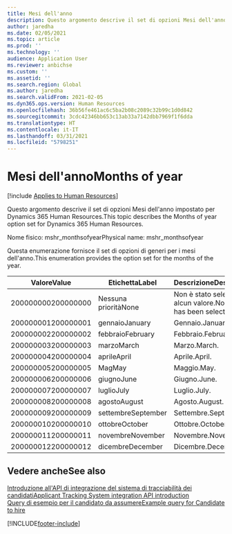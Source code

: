 ```yaml
---
title: Mesi dell'anno
description: Questo argomento descrive il set di opzioni Mesi dell'anno impostato per Dynamics 365 Human Resources.
author: jaredha
ms.date: 02/05/2021
ms.topic: article
ms.prod: ''
ms.technology: ''
audience: Application User
ms.reviewer: anbichse
ms.custom: ''
ms.assetid: ''
ms.search.region: Global
ms.author: jaredha
ms.search.validFrom: 2021-02-05
ms.dyn365.ops.version: Human Resources
ms.openlocfilehash: 36b56fe461ac6c5ba2b08c2089c32b99c1d0d842
ms.sourcegitcommit: 3cdc42346bb653c13ab33a7142dbb7969f1f6dda
ms.translationtype: HT
ms.contentlocale: it-IT
ms.lasthandoff: 03/31/2021
ms.locfileid: "5798251"
---
```

# <a name="months-of-year"></a><span data-ttu-id="4e255-103">Mesi dell'anno</span><span class="sxs-lookup"><span data-stu-id="4e255-103">Months of year</span></span>

[!include [Applies to Human Resources](../includes/applies-to-hr.md)]

<span data-ttu-id="4e255-104">Questo argomento descrive il set di opzioni Mesi dell'anno impostato per Dynamics 365 Human Resources.</span><span class="sxs-lookup"><span data-stu-id="4e255-104">This topic describes the Months of year option set for Dynamics 365 Human Resources.</span></span>

<span data-ttu-id="4e255-105">Nome fisico: mshr_monthsofyear</span><span class="sxs-lookup"><span data-stu-id="4e255-105">Physical name: mshr_monthsofyear</span></span>

<span data-ttu-id="4e255-106">Questa enumerazione fornisce il set di opzioni di generi per i mesi dell'anno.</span><span class="sxs-lookup"><span data-stu-id="4e255-106">This enumeration provides the option set for the months of the year.</span></span>

| <span data-ttu-id="4e255-107">Valore</span><span class="sxs-lookup"><span data-stu-id="4e255-107">Value</span></span> | <span data-ttu-id="4e255-108">Etichetta</span><span class="sxs-lookup"><span data-stu-id="4e255-108">Label</span></span> | <span data-ttu-id="4e255-109">Descrizione</span><span class="sxs-lookup"><span data-stu-id="4e255-109">Description</span></span> |
| --- | --- | --- |
| <span data-ttu-id="4e255-110">200000000</span><span class="sxs-lookup"><span data-stu-id="4e255-110">200000000</span></span> | <span data-ttu-id="4e255-111">Nessuna priorità</span><span class="sxs-lookup"><span data-stu-id="4e255-111">None</span></span> | <span data-ttu-id="4e255-112">Non è stato selezionato alcun valore.</span><span class="sxs-lookup"><span data-stu-id="4e255-112">No value has been selected.</span></span> |
| <span data-ttu-id="4e255-113">200000001</span><span class="sxs-lookup"><span data-stu-id="4e255-113">200000001</span></span> | <span data-ttu-id="4e255-114">gennaio</span><span class="sxs-lookup"><span data-stu-id="4e255-114">January</span></span> | <span data-ttu-id="4e255-115">Gennaio.</span><span class="sxs-lookup"><span data-stu-id="4e255-115">January.</span></span> |
| <span data-ttu-id="4e255-116">200000002</span><span class="sxs-lookup"><span data-stu-id="4e255-116">200000002</span></span> | <span data-ttu-id="4e255-117">febbraio</span><span class="sxs-lookup"><span data-stu-id="4e255-117">February</span></span> | <span data-ttu-id="4e255-118">Febbraio.</span><span class="sxs-lookup"><span data-stu-id="4e255-118">February.</span></span> |
| <span data-ttu-id="4e255-119">200000003</span><span class="sxs-lookup"><span data-stu-id="4e255-119">200000003</span></span> | <span data-ttu-id="4e255-120">marzo</span><span class="sxs-lookup"><span data-stu-id="4e255-120">March</span></span> | <span data-ttu-id="4e255-121">Marzo.</span><span class="sxs-lookup"><span data-stu-id="4e255-121">March.</span></span> |
| <span data-ttu-id="4e255-122">200000004</span><span class="sxs-lookup"><span data-stu-id="4e255-122">200000004</span></span> | <span data-ttu-id="4e255-123">aprile</span><span class="sxs-lookup"><span data-stu-id="4e255-123">April</span></span> | <span data-ttu-id="4e255-124">Aprile.</span><span class="sxs-lookup"><span data-stu-id="4e255-124">April.</span></span> |
| <span data-ttu-id="4e255-125">200000005</span><span class="sxs-lookup"><span data-stu-id="4e255-125">200000005</span></span> | <span data-ttu-id="4e255-126">Mag</span><span class="sxs-lookup"><span data-stu-id="4e255-126">May</span></span> | <span data-ttu-id="4e255-127">Maggio.</span><span class="sxs-lookup"><span data-stu-id="4e255-127">May.</span></span> |
| <span data-ttu-id="4e255-128">200000006</span><span class="sxs-lookup"><span data-stu-id="4e255-128">200000006</span></span> | <span data-ttu-id="4e255-129">giugno</span><span class="sxs-lookup"><span data-stu-id="4e255-129">June</span></span> | <span data-ttu-id="4e255-130">Giugno.</span><span class="sxs-lookup"><span data-stu-id="4e255-130">June.</span></span> |
| <span data-ttu-id="4e255-131">200000007</span><span class="sxs-lookup"><span data-stu-id="4e255-131">200000007</span></span> | <span data-ttu-id="4e255-132">luglio</span><span class="sxs-lookup"><span data-stu-id="4e255-132">July</span></span> | <span data-ttu-id="4e255-133">Luglio.</span><span class="sxs-lookup"><span data-stu-id="4e255-133">July.</span></span> |
| <span data-ttu-id="4e255-134">200000008</span><span class="sxs-lookup"><span data-stu-id="4e255-134">200000008</span></span> | <span data-ttu-id="4e255-135">agosto</span><span class="sxs-lookup"><span data-stu-id="4e255-135">August</span></span> | <span data-ttu-id="4e255-136">Agosto.</span><span class="sxs-lookup"><span data-stu-id="4e255-136">August.</span></span> |
| <span data-ttu-id="4e255-137">200000009</span><span class="sxs-lookup"><span data-stu-id="4e255-137">200000009</span></span> | <span data-ttu-id="4e255-138">settembre</span><span class="sxs-lookup"><span data-stu-id="4e255-138">September</span></span> | <span data-ttu-id="4e255-139">Settembre.</span><span class="sxs-lookup"><span data-stu-id="4e255-139">September.</span></span> |
| <span data-ttu-id="4e255-140">200000010</span><span class="sxs-lookup"><span data-stu-id="4e255-140">200000010</span></span> | <span data-ttu-id="4e255-141">ottobre</span><span class="sxs-lookup"><span data-stu-id="4e255-141">October</span></span> | <span data-ttu-id="4e255-142">Ottobre.</span><span class="sxs-lookup"><span data-stu-id="4e255-142">October.</span></span> |
| <span data-ttu-id="4e255-143">200000011</span><span class="sxs-lookup"><span data-stu-id="4e255-143">200000011</span></span> | <span data-ttu-id="4e255-144">novembre</span><span class="sxs-lookup"><span data-stu-id="4e255-144">November</span></span> | <span data-ttu-id="4e255-145">Novembre.</span><span class="sxs-lookup"><span data-stu-id="4e255-145">November.</span></span> |
| <span data-ttu-id="4e255-146">200000012</span><span class="sxs-lookup"><span data-stu-id="4e255-146">200000012</span></span> | <span data-ttu-id="4e255-147">dicembre</span><span class="sxs-lookup"><span data-stu-id="4e255-147">December</span></span> | <span data-ttu-id="4e255-148">Dicembre.</span><span class="sxs-lookup"><span data-stu-id="4e255-148">December.</span></span> |

## <a name="see-also"></a><span data-ttu-id="4e255-149">Vedere anche</span><span class="sxs-lookup"><span data-stu-id="4e255-149">See also</span></span>

[<span data-ttu-id="4e255-150">Introduzione all'API di integrazione del sistema di tracciabilità dei candidati</span><span class="sxs-lookup"><span data-stu-id="4e255-150">Applicant Tracking System integration API introduction</span></span>](hr-admin-integration-ats-api-introduction.md)<br>
[<span data-ttu-id="4e255-151">Query di esempio per il candidato da assumere</span><span class="sxs-lookup"><span data-stu-id="4e255-151">Example query for Candidate to hire</span></span>](hr-admin-integration-ats-api-candidate-to-hire-example-query.md)


[!INCLUDE[footer-include](../includes/footer-banner.md)]